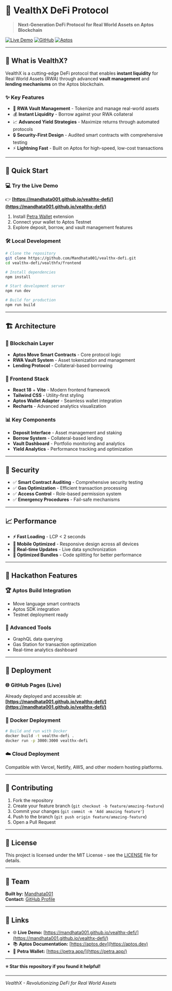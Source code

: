 # 🚀 VealthX DeFi Protocol

> **Next-Generation DeFi Protocol for Real World Assets on Aptos Blockchain**

[![Live Demo](https://img.shields.io/badge/🌐_Live_Demo-Visit_Site-blue?style=for-the-badge)](https://mandhata001.github.io/vealthx-defi/)
[![GitHub](https://img.shields.io/badge/GitHub-Repository-black?style=for-the-badge&logo=github)](https://github.com/Mandhata001/vealthx-defi)
[![Aptos](https://img.shields.io/badge/Built_on-Aptos-green?style=for-the-badge)](https://aptos.dev)

---

## 🎯 **What is VealthX?**

VealthX is a cutting-edge DeFi protocol that enables **instant liquidity** for Real World Assets (RWA) through advanced **vault management** and **lending mechanisms** on the Aptos blockchain.

### ✨ **Key Features**
- 🏦 **RWA Vault Management** - Tokenize and manage real-world assets
- 💰 **Instant Liquidity** - Borrow against your RWA collateral
- 📈 **Advanced Yield Strategies** - Maximize returns through automated protocols
- 🔒 **Security-First Design** - Audited smart contracts with comprehensive testing
- ⚡ **Lightning Fast** - Built on Aptos for high-speed, low-cost transactions

---

## 🚀 **Quick Start**

### **💻 Try the Live Demo**
👉 **[https://mandhata001.github.io/vealthx-defi/](https://mandhata001.github.io/vealthx-defi/)**

1. Install [Petra Wallet](https://petra.app/) extension
2. Connect your wallet to Aptos Testnet
3. Explore deposit, borrow, and vault management features

### **🛠️ Local Development**

```bash
# Clone the repository
git clone https://github.com/Mandhata001/vealthx-defi.git
cd vealthx-defi/vealthfx/frontend

# Install dependencies
npm install

# Start development server
npm run dev

# Build for production
npm run build
```

---

## 🏗️ **Architecture**

### **🔗 Blockchain Layer**
- **Aptos Move Smart Contracts** - Core protocol logic
- **RWA Vault System** - Asset tokenization and management
- **Lending Protocol** - Collateral-based borrowing

### **🎨 Frontend Stack**
- **React 18** + **Vite** - Modern frontend framework
- **Tailwind CSS** - Utility-first styling
- **Aptos Wallet Adapter** - Seamless wallet integration
- **Recharts** - Advanced analytics visualization

### **📊 Key Components**
- **Deposit Interface** - Asset management and staking
- **Borrow System** - Collateral-based lending
- **Vault Dashboard** - Portfolio monitoring and analytics
- **Yield Analytics** - Performance tracking and optimization

---

## 🔐 **Security**

- ✅ **Smart Contract Auditing** - Comprehensive security testing
- ✅ **Gas Optimization** - Efficient transaction processing
- ✅ **Access Control** - Role-based permission system
- ✅ **Emergency Procedures** - Fail-safe mechanisms

---

## 📈 **Performance**

- **⚡ Fast Loading** - LCP < 2 seconds
- **📱 Mobile Optimized** - Responsive design across all devices
- **🔄 Real-time Updates** - Live data synchronization
- **💾 Optimized Bundles** - Code splitting for better performance

---

## 🎪 **Hackathon Features**

### **🏆 Aptos Build Integration**
- Move language smart contracts
- Aptos SDK integration
- Testnet deployment ready

### **🔧 Advanced Tools**
- GraphQL data querying
- Gas Station for transaction optimization
- Real-time analytics dashboard

---

## 🚀 **Deployment**

### **🌐 GitHub Pages (Live)**
Already deployed and accessible at: **[https://mandhata001.github.io/vealthx-defi/](https://mandhata001.github.io/vealthx-defi/)**

### **🐳 Docker Deployment**
```bash
# Build and run with Docker
docker build -t vealthx-defi .
docker run -p 3000:3000 vealthx-defi
```

### **☁️ Cloud Deployment**
Compatible with Vercel, Netlify, AWS, and other modern hosting platforms.

---

## 🤝 **Contributing**

1. Fork the repository
2. Create your feature branch (`git checkout -b feature/amazing-feature`)
3. Commit your changes (`git commit -m 'Add amazing feature'`)
4. Push to the branch (`git push origin feature/amazing-feature`)
5. Open a Pull Request

---

## 📄 **License**

This project is licensed under the MIT License - see the [LICENSE](LICENSE) file for details.

---

## 👥 **Team**

**Built by:** [Mandhata001](https://github.com/Mandhata001)  
**Contact:** [GitHub Profile](https://github.com/Mandhata001)

---

## 🔗 **Links**

- 🌐 **Live Demo:** [https://mandhata001.github.io/vealthx-defi/](https://mandhata001.github.io/vealthx-defi/)
- 📚 **Aptos Documentation:** [https://aptos.dev](https://aptos.dev)
- 🦋 **Petra Wallet:** [https://petra.app/](https://petra.app/)

---

**⭐ Star this repository if you found it helpful!**

---

*VealthX - Revolutionizing DeFi for Real World Assets*

